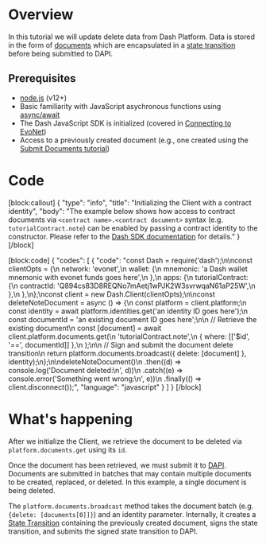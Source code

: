 # Overview

In this tutorial we will update delete data from Dash Platform. Data is stored in the form of [documents](explanation-platform-protocol-document) which are encapsulated in a [state transition](explanation-platform-protocol-state-transition) before being submitted to DAPI. 

## Prerequisites
- [node.js](https://nodejs.org/en/) (v12+)
- Basic familiarity with JavaScript asychronous functions using [async/await](https://developer.mozilla.org/en-US/docs/Learn/JavaScript/Asynchronous/Async_await)
- The Dash JavaScript SDK is initialized (covered in [Connecting to EvoNet](tutorial-connecting-to-evonet))
- Access to a previously created document (e.g., one created using the [Submit Documents tutorial](tutorial-submit-documents))

# Code
[block:callout]
{
  "type": "info",
  "title": "Initializing the Client with a contract identity",
  "body": "The example below shows how access to contract documents via `<contract name>.<contract document>` syntax (e.g. `tutorialContract.note`) can be enabled by passing a contract identity to the constructor. Please refer to the [Dash SDK documentation](https://dashevo.github.io/js-dash-sdk/#/getting-started/multiple-apps) for details."
}
[/block]

[block:code]
{
  "codes": [
    {
      "code": "const Dash = require('dash');\n\nconst clientOpts = {\n  network: 'evonet',\n  wallet: {\n    mnemonic: 'a Dash wallet mnemonic with evonet funds goes here',\n  },\n  apps: {\n    tutorialContract: {\n      contractId: 'Q894cs83D8REQNo7mAetj1wPJK2W3svrwqaN61aP25W',\n    },\n  },\n};\nconst client = new Dash.Client(clientOpts);\n\nconst deleteNoteDocument = async () => {\n  const platform = client.platform;\n  const identity = await platform.identities.get('an identity ID goes here');\n  const documentId = 'an existing document ID goes here';\n\n  // Retrieve the existing document\n  const [document] = await client.platform.documents.get(\n    'tutorialContract.note',\n    { where: [['$id', '==', documentId]] },\n  );\n\n  // Sign and submit the document delete transition\n  return platform.documents.broadcast({ delete: [document] }, identity);\n};\n\ndeleteNoteDocument()\n  .then((d) => console.log('Document deleted:\\n', d))\n  .catch((e) => console.error('Something went wrong:\\n', e))\n  .finally(() => client.disconnect());",
      "language": "javascript"
    }
  ]
}
[/block]
# What's happening

After we initialize the Client, we retrieve the document to be deleted via `platform.documents.get` using its `id`. 

Once the document has been retrieved, we must submit it to [DAPI](explanation-dapi). Documents are submitted in batches that may contain multiple documents to be created, replaced, or deleted. In this example, a single document is being deleted.

The `platform.documents.broadcast` method takes the document batch (e.g. `{delete: [documents[0]]}`) and an identity parameter. Internally, it creates a [State Transition](explanation-platform-protocol-state-transition) containing the previously created document, signs the state transition, and submits the signed state transition to DAPI.